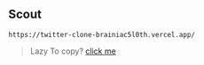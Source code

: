 ## Scout 
```
https://twitter-clone-brainiac5l0th.vercel.app/
```
> Lazy To copy? [ click me ](https://twitter-clone-brainiac5l0th.vercel.app/)